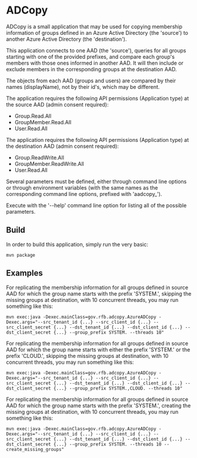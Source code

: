 # ADCopy

ADCopy is a small application that may be used for copying membership information of groups defined in an Azure Active Directory (the 'source') to another Azure Active Directory (the 'destination').

This application connects to one AAD (the 'source'), queries for all groups starting with one of the provided prefixes, and compare each group's members with those ones informed in another AAD. It will then include or exclude members in the corresponding groups at the destination AAD.

The objects from each AAD (groups and users) are compared by their names (displayName), not by their id's, which may be different.

The application requires the following API permissions (Application type) at the source AAD (admin consent required): 
- Group.Read.All
- GroupMember.Read.All
- User.Read.All

The application requires the following API permissions (Application type) at the destination AAD (admin consent required): 
- Group.ReadWrite.All
- GroupMember.ReadWrite.All
- User.Read.All

Several parameters must be defined, either through command line options or through environment variables (with the same names as the corresponding command line options, prefixed with 'aadcopy_').

Execute with the '--help' command line option for listing all of the possible parameters.


## Build

In order to build this application, simply run the very basic:
```
mvn package
```


## Examples

For replicating the membership information for all groups defined in source AAD for which the group name starts with the prefix 'SYSTEM.', skipping the missing groups at destination, with 10 concurrent threads, you may run something like this:
```
mvn exec:java -Dexec.mainClass=gov.rfb.adcopy.AzureADCopy -Dexec.args="--src_tenant_id {...} --src_client_id {...} --src_client_secret {...} --dst_tenant_id {...} --dst_client_id {...} --dst_client_secret {...} --group_prefix SYSTEM. --threads 10"
```

For replicating the membership information for all groups defined in source AAD for which the group name starts with either the prefix 'SYSTEM.' or the prefix 'CLOUD.', skipping the missing groups at destination, with 10 concurrent threads, you may run something like this:
```
mvn exec:java -Dexec.mainClass=gov.rfb.adcopy.AzureADCopy -Dexec.args="--src_tenant_id {...} --src_client_id {...} --src_client_secret {...} --dst_tenant_id {...} --dst_client_id {...} --dst_client_secret {...} --group_prefix SYSTEM.,CLOUD. --threads 10"
```

For replicating the membership information for all groups defined in source AAD for which the group name starts with the prefix 'SYSTEM.', creating the missing groups at destination, with 10 concurrent threads, you may run something like this:
```
mvn exec:java -Dexec.mainClass=gov.rfb.adcopy.AzureADCopy -Dexec.args="--src_tenant_id {...} --src_client_id {...} --src_client_secret {...} --dst_tenant_id {...} --dst_client_id {...} --dst_client_secret {...} --group_prefix SYSTEM. --threads 10 --create_missing_groups"
```
